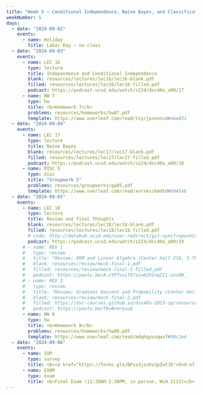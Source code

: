 ```yaml
---
title: "Week 5 – Conditional Independence, Naïve Bayes, and Classification<br><small>📘 Read this note on <a href='conditional-independence'>conditional independence</a>.</small>"
weekNumber: 5
days:
  - date: "2024-09-02"
    events:
      - name: Holiday
        title: Labor Day — no class
  - date: "2024-09-03"
    events:
      - name: LEC 16
        type: lecture
        title: Independence and Conditional Independence
        blank: resources/lectures/lec16/lec16-blank.pdf
        filled: resources/lectures/lec16/lec16-filled.pdf
        podcast: https://podcast.ucsd.edu/watch/s224/dsc40a_a00/17
      - name: HW 7
        type: hw
        title: <b>Homework 7</b>
        problems: resources/homeworks/hw07.pdf
        template: https://www.overleaf.com/read/tzyrjpsnnncd#ebe831
  - date: "2024-09-04"
    events:
      - name: LEC 17
        type: lecture
        title: Naïve Bayes
        blank: resources/lectures/lec17/lec17-blank.pdf
        filled: resources/lectures/lec17/lec17-filled.pdf
        podcast: https://podcast.ucsd.edu/watch/s224/dsc40a_a00/18
      - name: DISC 5
        type: disc
        title: "Groupwork 5"
        problems: resources/groupworks/gw05.pdf
        template: https://www.overleaf.com/read/xvrxkszkmdtd#b045ab
  - date: "2024-09-05"
    events:
      - name: LEC 18
        type: lecture
        title: Review and Final Thoughts
        blank: resources/lectures/lec18/lec18-blank.pdf
        filled: resources/lectures/lec18/lec18-filled.pdf
        # code: http://datahub.ucsd.edu/user-redirect/git-sync?repo=https://github.com/dsc-courses/dsc40a-2024-su-ii&subPath=lectures/lec18/lec18-code.ipynb
        podcast: https://podcast.ucsd.edu/watch/s224/dsc40a_a00/19
      # - name: REV 1
      #   type: review
      #   title: "Review: ERM and Linear Algebra (Center Hall 216, 5-7PM)"
      #   blank: resources/review/mock-final-1.pdf
      #   filled: resources/review/mock-final-1-filled.pdf
      #   podcast: https://youtu.be/A-zYPTvuiT4?si=HJVInqIIi-znxON_
      # - name: REV 2
      #   type: review
      #   title: "Review: Gradient Descent and Probability (Center Hall 216, 5-7PM)"
      #   blank: resources/review/mock-final-2.pdf
      #   filled: https://dsc-courses.github.io/dsc40a-2023-sp/resources/exams/mockmidterm2sol.pdf
      #   podcast: https://youtu.be/f9vNrmryuuQ
      - name: HW 8
        type: hw
        title: <b>Homework 8</b>
        problems: resources/homeworks/hw08.pdf
        template: https://www.overleaf.com/read/mdqhqyvxqwxf#98c1e4
  - date: "2024-09-06"
    events:
      - name: SUR
        type: survey
        title: <b><a href="https://forms.gle/BPsx3jzuhv3pZwtJ6">End-of-Quarter Survey</a></b> + <b><a href="https://academicaffairs.ucsd.edu/Modules/Evals/">SETs</a> (due 8AM)</b>
      - name: EXAM
        type: exam
        title: <b>Final Exam (11:30AM-2:30PM, in person, WLH 2113)</b>
---
```

